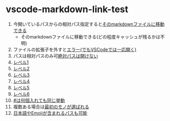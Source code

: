 # vscode-markdown-link-test
1. 今開いているパスからの相対パス指定すると[そのmarkdownファイルに移動できる](A/sub.md)
    - そのmarkdownファイルに移動できる(どの程度キャッシュが残るかは不明)
1. ファイルの拡張子を外すと[エラー(でもVSCodeでは一応開く)](A/sub)
1. パスは相対パスのみ可[絶対パスは開けない](C:\Users\repos\vscode-markdown-link-test\B\sub.md)
1. [レベル1](A/sub.md#レベル1)
1. [レベル2](A/sub.md#レベル2)
1. [レベル3](A/sub.md#レベル3)
1. [レベル4](A/sub.md#レベル4)
1. [レベル5](A/sub.md#レベル5)
1. [レベル6](A/sub.md#レベル6)
1. [#は何個入れても同じ挙動](A/sub.md######レベル1)
1. 複数ある場合は[最初のモノが選ばれる](A/sub.md#同じ名前の項目)
1. [日本語やEmojiが含まれるパスも可能](サブディレクトリ/😀.md#🥴)
